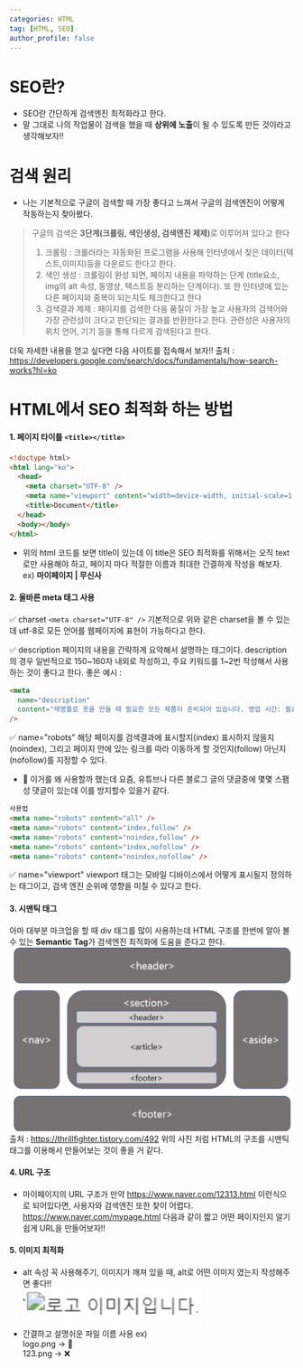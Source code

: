 ```yaml
---
categories: HTML
tag: [HTML, SEO]
author_profile: false
---
```


# SEO란?

- SEO란 간단하게 검색엔진 최적화라고 한다.
- 말 그대로 나의 작업물이 검색을 했을 때 <strong>상위에 노출</strong>이 될 수 있도록 만든 것이라고 생각해보자!!

# 검색 원리

- 나는 기본적으로 구글이 검색할 때 가장 좋다고 느껴서 구글의 검색엔진이 어떻게 작동하는지 찾아봤다.

> 구글의 검색은 <strong>3단계(크롤링, 색인생성, 검색엔진 제제)</strong>로 이루어져 있다고 한다
>
> 1. 크롤링 : 크롤러라는 자동화된 프로그램을 사용해 인터넷에서 찾은 데이터(텍스트,이미지)등을 다운로드 한다고 한다.
> 2. 색인 생성 : 크롤링이 완성 되면, 페이지 내용을 파악하는 단계 (title요소, img의 alt 속성, 동영상, 텍스트등 분리하는 단계이다). 또 한 인터넷에 있는 다른 페이지와 중복이 되는지도 체크한다고 한다
> 3. 검색결과 제제 : 페이지를 검색한 다음 품질이 가장 높고 사용자의 검색어와 가장 관련성이 크다고 판단되는 결과를 반환한다고 한다. 관련성은 사용자의 위치 언어, 기기 등을 통해 다르게 검색된다고 한다.

더욱 자세한 내용을 얻고 싶다면 다음 사이트를 접속해서 보자!!
출처 : <a href='https://developers.google.com/search/docs/fundamentals/how-search-works?hl=ko' alt="구글 검색 최적화 사이트"> https://developers.google.com/search/docs/fundamentals/how-search-works?hl=ko</a>

# HTML에서 SEO 최적화 하는 방법

#### 1. 페이지 타이틀 `<title></title>`

```html
<!doctype html>
<html lang="ko">
  <head>
    <meta charset="UTF-8" />
    <meta name="viewport" content="width=device-width, initial-scale=1.0" />
    <title>Document</title>
  </head>
  <body></body>
</html>
```

- 위의 html 코드를 보면 title이 있는데 이 title은 SEO 최적화를 위해서는 오직 text로만 사용해야 하고, 페이지 마다 적절한 이름과 최대한 간결하게 작성을 해보자.
  ex) <strong>마이페이지 | 무신사</strong>

#### 2. 올바른 meta 태그 사용

✅ charset
`<meta charset="UTF-8" />` 기본적으로 위와 같은 charset을 볼 수 있는데 utf-8로 모든 언어를 웹페이지에 표현이 가능하다고 한다.

✅ description
페이지의 내용을 간략하게 요약해서 설명하는 태그이다. description의 경우 일반적으로 150~160자 내외로 작성하고, 주요 키워드를 1~2번 작성해서 사용하는 것이 좋다고 한다.
좋은 예시 :

```html
<meta
  name="description"
  content="재봉틀로 옷을 만들 때 필요한 모든 제품이 준비되어 있습니다. 영업 시간: 월요일~금요일, 오후 8~5시, 위치: 패션 디스트릭트"
/>
```

✅ name="robots"
해당 페이지를 검색결과에 표시할지(index) 표시하지 않을지(noindex),
그리고 페이지 안에 있는 링크를 따라 이동하게 할 것인지(follow) 아닌지(nofollow)를 지정할 수 있다.

- 🤔 이거를 왜 사용할까 했는데 요즘, 유튜브나 다른 블로그 글의 댓글중에 몇몇 스팸성 댓글이 있는데 이를 방지할수 있을거 같다.

```html
사용법
<meta name="robots" content="all" />
<meta name="robots" content="index,follow" />
<meta name="robots" content="noindex,follow" />
<meta name="robots" content="index,nofollow" />
<meta name="robots" content="noindex,nofollow" />
```

✅ name="viewport"
viewport 태그는 모바일 디바이스에서 어떻게 표시될지 정의하는 태그이고, 검색 엔진 순위에 영향을 미칠 수 있다고 한다.

#### 3. 시맨틱 태그

아마 대부분 마크업을 할 때 div 태그를 많이 사용하는데 HTML 구조를 한번에 알아 볼 수 있는 <strong>Semantic Tag</strong>가 검색엔진 최적화에 도움을 준다고 한다.
<img src='../img/Semantic.png' alt="시맨틱 태그 이미지"/>
출처 : <a href='https://thrillfighter.tistory.com/492' alt="SemanTic markUp 사진출처 URL">https://thrillfighter.tistory.com/492</a>
위의 사진 처럼 HTML의 구조를 시맨틱 태그를 이용해서 만들어보는 것이 좋을 거 같다.

#### 4. URL 구조

- 마이페이지의 URL 구조가 만약 https://www.naver.com/12313.html 이런식으로 되어있다면, 사용자와 검색엔진 또한 찾이 어렵다. https://www.naver.com/mypage.html 다음과 같이 짧고 어떤 페이지인지 알기 쉽게 URL을 만들어보자!!

#### 5. 이미지 최적화

- alt 속성 꼭 사용해주기, 이미지가 깨져 있을 때, alt로 어떤 이미지 였는지 작성해주면 좋다!!
  <br> <img src='../img/logoImg.png' alt="이미지 사진 에러"/>
- 간결하고 설명쉬운 파일 이름 사용
  ex)<br>
  logo.png -> 🎉<br>
  123.png -> ❌
